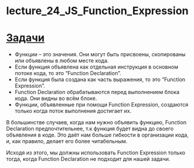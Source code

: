 # lecture_24_JS_Function_Expression

#  [Задачи ](https://github.com/schoolteacherMP/lecture_24_JS/blob/main/tasks.md)   

-  Функции – это значения. Они могут быть присвоены, скопированы или объявлены в любом месте кода.  
-  Если функция объявлена как отдельная инструкция в основном потоке кода, то это “Function Declaration”.  
-  Если функция была создана как часть выражения, то это “Function Expression”.  
-  Function Declaration обрабатываются перед выполнением блока кода. Они видны во всём блоке.  
-  Функции, объявленные при помощи Function Expression, создаются только когда поток выполнения достигает их.  

В большинстве случаев, когда нам нужно объявить функцию, Function Declaration предпочтительнее, т.к функция будет видна до своего объявления в коде. Это даёт нам больше гибкости в организации кода, и, как правило, делает его более читабельным.  

Исходя из этого, мы должны использовать Function Expression только тогда, когда Function Declaration не подходит для нашей задачи.  


